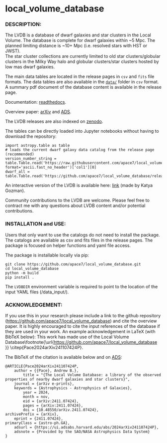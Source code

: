 # **local_volume_database** 

### DESCRIPTION:

The LVDB is a database of dwarf galaxies and star clusters in the Local Volume. The database is complete for dwarf galaxies within ~5 Mpc. 
The planned limiting distance is ~10+ Mpc (i.e. resolved stars with HST or JWST).  
The star cluster collections are currently limited to old star clusters/globular clusters in the Milky Way halo and globular clusters/star clusters hosted by low mas dwarf galaxies.

The main data tables are located in the release pages in `csv` and `fits` file formats. The data tables are also available in the [`data/`](data/) folder in `csv` format. 
A summary pdf document of the database content is available in the release page. 


Documentation: [readthedocs](https://local-volume-database.readthedocs.io/en/latest/index.html).

Overview paper: [arXiv](https://arxiv.org/abs/2411.07424) and  [ADS](https://ui.adsabs.harvard.edu/abs/2024arXiv241107424P/abstract).

The LVDB releases are also indexed on [zenodo](https://doi.org/10.5281/zenodo.14076714).

The tables can be directly loaded into Jupyter notebooks without having to download the repository:

    import astropy.table as table
    # loads the current dwarf galaxy data catalog from the release page (recommended)
    version_number_string = table.Table.read('https://raw.githubusercontent.com/apace7/local_volume_database/main/code/release_version.txt', format='ascii.fast_no_header')['col1'][0]
    dwarf_all = table.Table.read('https://github.com/apace7/local_volume_database/releases/download/'+version_number_string+'/dwarf_all.csv')


An interactive version of the LVDB is available here: [link](https://lvd-interactive.streamlit.app/) (made by Katya Gozman).

Community contributions to the LVDB are welcome. Please feel free to contract me with any questions about LVDB content and/or potential contributions. 

### INSTALLATION and USE:

Users that only want to use the catalogs do not need to install the package. 
The catalogs are available as csv and fits files in the release pages.
The package is focused on helper functions and yaml file access. 


The package is installable locally via pip:

```
git clone https://github.com/apace7/local_volume_database.git
cd local_volume_database
python -m build
pip install .
```

The `LVDBDIR` environment variable is required to point to the location of the input YAML files (/data_input/). 

### ACKNOWLEDGEMENT:

If you use this in your research please include a link to the github repository (https://github.com/apace7/local_volume_database) and cite the overview paper. It is highly encouraged to cite the input references of the database if they are used in your work. An example acknowledgement in LaTeX (with BibTeX below): This work has made use of the Local Volume Database\footnote{\url{https://github.com/apace7/local_volume_database }} \citep{Pace2024arXiv241107424P}. 

The BibTeX of the citation is available below and on [ADS](https://ui.adsabs.harvard.edu/abs/2024arXiv241107424P/exportcitation):

    @ARTICLE{Pace2024arXiv241107424P,
        author = {{Pace}, Andrew B.},
            title = "{The Local Volume Database: a library of the observed properties of nearby dwarf galaxies and star clusters}",
        journal = {arXiv e-prints},
        keywords = {Astrophysics - Astrophysics of Galaxies},
            year = 2024,
            month = nov,
            eid = {arXiv:2411.07424},
            pages = {arXiv:2411.07424},
            doi = {10.48550/arXiv.2411.07424},
    archivePrefix = {arXiv},
        eprint = {2411.07424},
    primaryClass = {astro-ph.GA},
        adsurl = {https://ui.adsabs.harvard.edu/abs/2024arXiv241107424P},
        adsnote = {Provided by the SAO/NASA Astrophysics Data System}
    }



